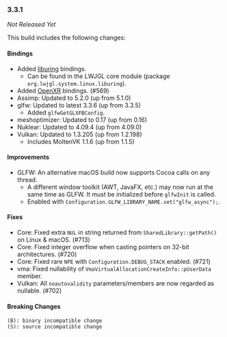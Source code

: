 ### 3.3.1

_Not Released Yet_

This build includes the following changes:

#### Bindings

- Added [liburing](https://github.com/axboe/liburing) bindings.
    * Can be found in the LWJGL core module (package `org.lwjgl.system.linux.liburing`).
- Added [OpenXR](https://www.khronos.org/openxr/) bindings. (#569)
- Assimp: Updated to 5.2.0 (up from 5.1.0)
- glfw: Updated to latest 3.3.6 (up from 3.3.5)
  * Added `glfwGetGLXFBConfig`.
- meshoptimizer: Updated to 0.17 (up from 0.16)
- Nuklear: Updated to 4.09.4 (up from 4.09.0)
- Vulkan: Updated to 1.3.205 (up from 1.2.198)
    * Includes MoltenVK 1.1.6 (up from 1.1.5)

#### Improvements

- GLFW: An alternative macOS build now supports Cocoa calls on any thread.
    * A different window toolkit (AWT, JavaFX, etc.) may now run at the same time as GLFW. It must be initialized before `glfwInit` is called.
    * Enabled with `Configuration.GLFW_LIBRARY_NAME.set("glfw_async");`.

#### Fixes

- Core: Fixed extra `NUL` in string returned from `SharedLibrary::getPath()` on Linux & macOS. (#713)
- Core: Fixed integer overflow when casting pointers on 32-bit architectures. (#720)
- Core: Fixed rare `NPE` with `Configuration.DEBUG_STACK` enabled. (#721) 
- vma: Fixed nullability of `VmaVirtualAllocationCreateInfo::pUserData` member.
- Vulkan: All `noautovalidity` parameters/members are now regarded as nullable. (#702)

#### Breaking Changes

```
(B): binary incompatible change
(S): source incompatible change
```
